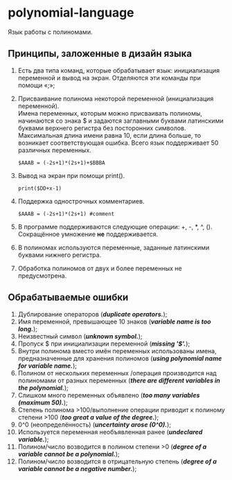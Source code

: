 # polynomial-language
 Язык работы с полиномами.
 
## Принципы, заложенные в дизайн языка
1) Есть два типа команд, которые обрабатывает язык: инициализация переменной и вывод на экран. Отделяются эти команды при помощи «;»;
2) Присваивание полинома некоторой переменной (инициализация переменной). <br/>
Имена переменных, которым можно присваивать полиномы, начинаются со знака $ и задаются заглавными буквами латинскими буквами верхнего регистра без посторонних символов. Максимальная длина имени равна 10, если длина больше, то возникает соответствующая ошибка. Всего язык поддерживает 50 различных переменных.

       $AAAB = (-2s+1)*(2s+1)+$BBBA
3) Вывод на экран при помощи print().

       print($DD+x-1)
4) Поддержка однострочных комментариев.

       $AAAB = (-2s+1)*(2s+1) #comment    
5) В программе поддерживаются следующие операции: +, -, *, ^, (). Сокращённое умножение **не** поддерживается.
6) В полиномах используются переменные, заданные латинскими буквами нижнего регистра.
7) Обработка полиномов от двух и более переменных не предусмотрена.

## Обрабатываемые ошибки
1) Дублирование операторов (***duplicate operators.***);
2) Имя переменной, превышающее 10 знаков (***variable name is too long.***);
3) Неизвестный символ (***unknown symbol.***);
4) Пропуск $ при инициализации переменной (***missing '$'.***);
5) Внутри полинома вместо имён переменных использованы имена, предназначенные для хранения полиномов (***using polynomial name for variable name.***);
6) Полином от нескольких переменных /операция производится над полиномами от разных переменных (***there are different variables in the polynomial.***);
7) Слишком много переменных объявлено (***too many variables (maximum 50).***);
8) Степень полинома >100/выполнение операции приводит к полиному степени >100 (***too great a value of the degree.***);
9) 0^0 (неопределённость) (***uncertainty arose (0^0).***);
10) Используется переменная необъявленная ранее (***undeclared variable.***);
11) Полином/число возводится в полином степени >0 (***degree of a variable cannot be a polynomial.***);
12) Полином/число возводится в отрицательную степень (***degree of a variable cannot be a negative number.***);       
